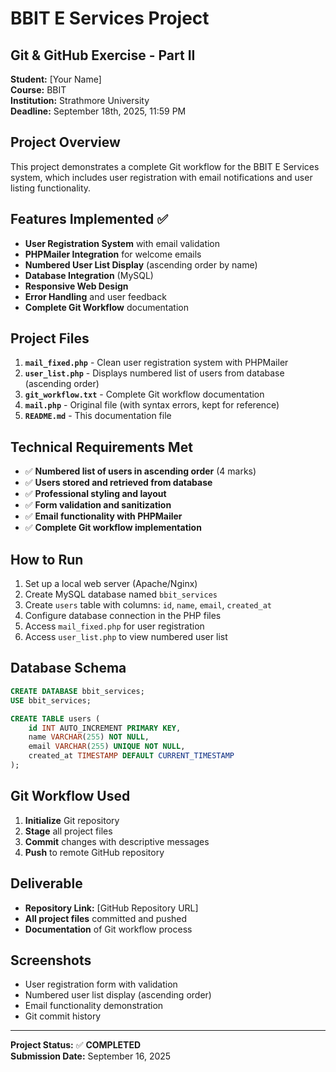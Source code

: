 # BBIT E Services Project

## Git & GitHub Exercise - Part II
**Student:** [Your Name]  
**Course:** BBIT  
**Institution:** Strathmore University  
**Deadline:** September 18th, 2025, 11:59 PM

## Project Overview
This project demonstrates a complete Git workflow for the BBIT E Services system, which includes user registration with email notifications and user listing functionality.

## Features Implemented ✅
- **User Registration System** with email validation
- **PHPMailer Integration** for welcome emails
- **Numbered User List Display** (ascending order by name)
- **Database Integration** (MySQL)
- **Responsive Web Design**
- **Error Handling** and user feedback
- **Complete Git Workflow** documentation

## Project Files
1. **`mail_fixed.php`** - Clean user registration system with PHPMailer
2. **`user_list.php`** - Displays numbered list of users from database (ascending order)
3. **`git_workflow.txt`** - Complete Git workflow documentation
4. **`mail.php`** - Original file (with syntax errors, kept for reference)
5. **`README.md`** - This documentation file

## Technical Requirements Met
- ✅ **Numbered list of users in ascending order** (4 marks)
- ✅ **Users stored and retrieved from database**
- ✅ **Professional styling and layout**
- ✅ **Form validation and sanitization**
- ✅ **Email functionality with PHPMailer**
- ✅ **Complete Git workflow implementation**

## How to Run
1. Set up a local web server (Apache/Nginx)
2. Create MySQL database named `bbit_services`
3. Create `users` table with columns: `id`, `name`, `email`, `created_at`
4. Configure database connection in the PHP files
5. Access `mail_fixed.php` for user registration
6. Access `user_list.php` to view numbered user list

## Database Schema
```sql
CREATE DATABASE bbit_services;
USE bbit_services;

CREATE TABLE users (
    id INT AUTO_INCREMENT PRIMARY KEY,
    name VARCHAR(255) NOT NULL,
    email VARCHAR(255) UNIQUE NOT NULL,
    created_at TIMESTAMP DEFAULT CURRENT_TIMESTAMP
);
```

## Git Workflow Used
1. **Initialize** Git repository
2. **Stage** all project files
3. **Commit** changes with descriptive messages
4. **Push** to remote GitHub repository

## Deliverable
- **Repository Link:** [GitHub Repository URL]
- **All project files** committed and pushed
- **Documentation** of Git workflow process

## Screenshots
- User registration form with validation
- Numbered user list display (ascending order)
- Email functionality demonstration
- Git commit history

---
**Project Status:** ✅ **COMPLETED**  
**Submission Date:** September 16, 2025

